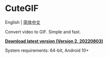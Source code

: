 # **CuteGIF**

English | [简体中文](https://pub.kdocs.cn/r/paGFePg24YDlAB4)

Convert video to GIF. Simple and fast.

 [**Download latest version (Version 2, 20220803)**](https://github.com/tasy5kg/CuteGIF/releases/latest)

System requirements: 64-bit, Android 10+
